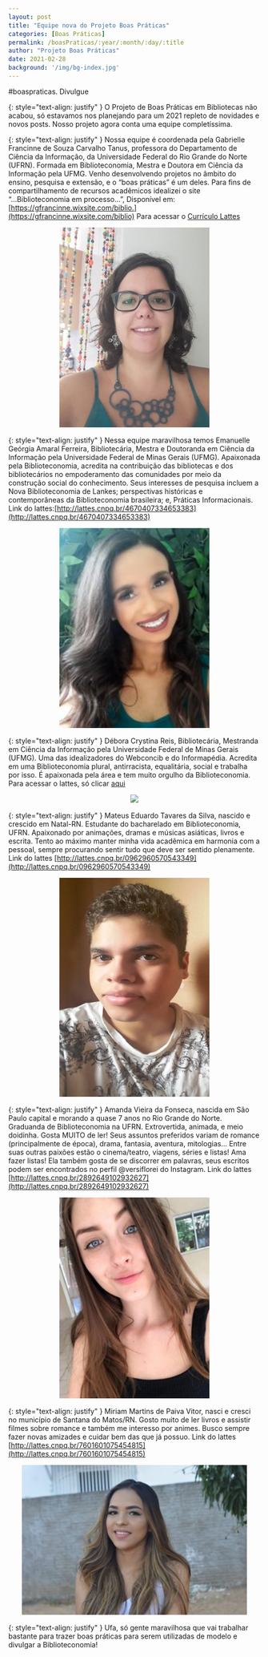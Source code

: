 ```yaml
---
layout: post
title: "Equipe nova do Projeto Boas Práticas"
categories: [Boas Práticas]
permalink: /boasPraticas/:year/:month/:day/:title
author: "Projeto Boas Práticas"
date: 2021-02-28
background: '/img/bg-index.jpg'
---
```

#boaspraticas. Divulgue

{: style="text-align: justify" }
O Projeto de Boas Práticas em Bibliotecas não acabou, só estavamos nos planejando para um 2021 repleto de novidades e novos posts. Nosso projeto agora conta uma equipe completíssima. 

{: style="text-align: justify" }
Nossa equipe é coordenada pela 
Gabrielle Francinne de Souza Carvalho Tanus, professora do Departamento de Ciência da Informação, da Universidade Federal do Rio Grande do Norte (UFRN). Formada em Biblioteconomia, Mestra e Doutora em Ciência da Informação pela UFMG. Venho desenvolvendo projetos no âmbito do ensino, pesquisa e extensão, e o “boas práticas” é um deles. Para fins de compartilhamento de recursos acadêmicos idealizei o site “...Biblioteconomia em processo...”, Disponível em: [https://gfrancinne.wixsite.com/biblio.](https://gfrancinne.wixsite.com/biblio) Para acessar o [Currículo Lattes](http://lattes.cnpq.br/0229537475582012)

<center><img src="/img/GabrielleTanus.jpg" width="300"/></center>

{: style="text-align: justify" }
Nessa equipe maravilhosa temos 
Emanuelle Geórgia Amaral Ferreira, Bibliotecária, Mestra e Doutoranda em Ciência da Informação pela Universidade Federal de Minas Gerais (UFMG). Apaixonada pela Biblioteconomia, acredita na contribuição das bibliotecas e dos bibliotecários no empoderamento das comunidades por meio da construção social do conhecimento. Seus interesses de pesquisa incluem a Nova Biblioteconomia de Lankes; perspectivas históricas e contemporâneas da Biblioteconomia brasileira; e, Práticas Informacionais. Link do lattes:[http://lattes.cnpq.br/4670407334653383](http://lattes.cnpq.br/4670407334653383)

<center><img src="/img/posts/Emanuelle.jpg" width="300"/></center>    

{: style="text-align: justify" }
Débora Crystina Reis, Bibliotecária, Mestranda em Ciência da Informação pela Universidade Federal de Minas Gerais (UFMG). Uma das idealizadores do Webconcib e do Informapédia. Acredita em uma Biblioteconomia plural, antirracista, equalitária, social e trabalha por isso. É apaixonada pela área e tem muito orgulho da Biblioteconomia. Para acessar o lattes, só clicar [aqui](http://lattes.cnpq.br/8991339927186146)

<center><img src="/img/posts/Débora.jpg" width="300"/></center>

{: style="text-align: justify" }
Mateus Eduardo Tavares da Silva, nascido e crescido em Natal-RN. Estudante do bacharelado em Biblioteconomia, UFRN. Apaixonado por animações, dramas e músicas asiáticas, livros e escrita. Tento ao máximo manter minha vida acadêmica em harmonia com a pessoal, sempre procurando sentir tudo que deve ser sentido plenamente. Link do lattes [http://lattes.cnpq.br/0962960570543349](http://lattes.cnpq.br/0962960570543349)  

<center><img src="/img/posts/Matheus.jpg" width="300"/></center>

{: style="text-align: justify" }
Amanda Vieira da Fonseca, nascida em São Paulo capital e morando a quase 7 anos no Rio Grande do Norte. Graduanda de Biblioteconomia na UFRN. Extrovertida, animada, e meio doidinha. Gosta MUITO de ler! Seus assuntos preferidos variam de romance (principalmente de época), drama, fantasia, aventura, mitologias... Entre suas outras paixões estão o cinema/teatro, viagens, séries e listas! Ama fazer listas! Ela também gosta de se discorrer em palavras, seus escritos podem ser encontrados no perfil @versiflorei do Instagram. Link do lattes [http://lattes.cnpq.br/2892649102932627](http://lattes.cnpq.br/2892649102932627)

<center><img src="/img/posts/Amanda.jpg" width="300"/></center>

{: style="text-align: justify" }
Miriam Martins de Paiva Vitor, nasci e cresci no município de Santana do Matos/RN. Gosto muito de ler livros e assistir filmes sobre romance e também me interesso por animes. Busco sempre fazer novas amizades e cuidar bem das que já possuo. Link do lattes [http://lattes.cnpq.br/7601601075454815](http://lattes.cnpq.br/7601601075454815)

<center><img src="/img/posts/Miriam.jpg" width="450"/></center>

{: style="text-align: justify" }
Ufa, só gente maravilhosa que vai trabalhar bastante para trazer boas práticas para serem utilizadas de modelo e divulgar a Biblioteconomia! 